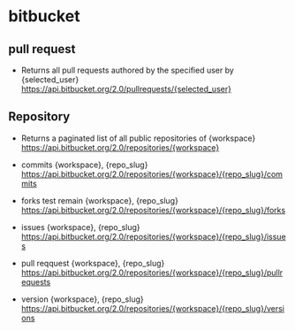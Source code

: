 # bitbucket

## pull request
- Returns all pull requests authored by the specified user by {selected_user}
https://api.bitbucket.org/2.0/pullrequests/{selected_user}

## Repository
- Returns a paginated list of all public repositories of {workspace}
https://api.bitbucket.org/2.0/repositories/{workspace}

- commits {workspace}, {repo_slug}
https://api.bitbucket.org/2.0/repositories/{workspace}/{repo_slug}/commits

- forks test remain {workspace}, {repo_slug}
https://api.bitbucket.org/2.0/repositories/{workspace}/{repo_slug}/forks

- issues {workspace}, {repo_slug}
https://api.bitbucket.org/2.0/repositories/{workspace}/{repo_slug}/issues

- pull reqquest {workspace}, {repo_slug}
https://api.bitbucket.org/2.0/repositories/{workspace}/{repo_slug}/pullrequests

- version {workspace}, {repo_slug}
https://api.bitbucket.org/2.0/repositories/{workspace}/{repo_slug}/versions